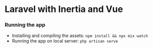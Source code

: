 # Laravel with Inertia and Vue

### Running the app

- Installing and compiling the assets:
 `npm install && npx mix watch`
- Running the app on local server: 
 `php artisan serve`
 
 
